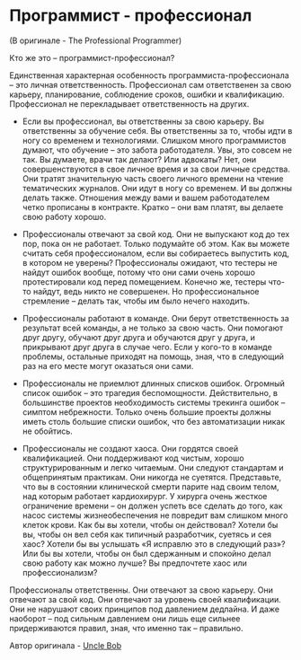 # Программист - профессионал
(В оригинале - The Professional Programmer)

Кто же это – программист-профессионал?

Единственная характерная особенность программиста-профессионала – это личная ответственность. Профессионал сам ответственен за свою карьеру, планирование, соблюдение сроков, ошибки и квалификацию. Профессионал не перекладывает ответственность на других.

- Если вы профессионал, вы ответственны за свою карьеру. Вы ответственны за обучение себя. Вы ответственны за то, чтобы идти в ногу со временем и технологиями. Слишком много программистов думают, что обучение – это забота работодателя. Увы, это совсем не так. Вы думаете, врачи так делают? Или адвокаты? Нет, они совершенствуются в свое личное время и за свои личные средства. Они тратят значительную часть своего личного времени на чтение тематических журналов. Они идут в ногу со временем. И вы должны делать также. Отношения между вами и вашем работодателем четко прописаны в контракте. Кратко – они вам платят, вы делаете свою работу хорошо.

- Профессионалы отвечают за свой код. Они не выпускают код до тех пор, пока он не работает. Только подумайте об этом. Как вы можете считать себя профессионалом, если вы собираетесь выпустить код, в котором не уверены? Профессионалы ожидают, что тестеры не найдут ошибок вообще, потому что они сами очень хорошо протестировали код перед помещением. Конечно же, тестеры что-то найдут, ведь никто не совершенен. Но профессиональное стремление – делать так, чтобы им было нечего находить.

- Профессионалы работают в команде. Они берут ответственность за результат всей команды, а не только за свою часть. Они помогают друг другу, обучают друг друга и обучаются друг у друга, и прикрывают друг друга в случае чего. Если у кого-то в команде проблемы, остальные приходят на помощь, зная, что в следующий раз на его месте могут оказаться они сами.

- Профессионалы не приемлют длинных списков ошибок. Огромный список ошибок – это трагедия беспомощности. Действительно, в большинстве проектов необходимость системы трекинга ошибок – симптом небрежности. Только очень большие проекты должны иметь столь большие списки ошибок, что без автоматизации никак не обойтись.

- Профессионалы не создают хаоса. Они гордятся своей квалификацией. Они поддерживают код чистым, хорошо структурированным и легко читаемым. Они следуют стандартам и общепринятым практикам. Они никогда не суетятся. Представьте, что вы в состоянии клинической смерти парите над своим телом, над которым работает кардиохирург. У хирурга очень жесткое ограничение времени – он должен успеть все сделать до того, как насос системы жизнеобеспечения не повредит вам слишком много клеток крови. Как бы вы хотели, чтобы он действовал? Хотели бы вы, чтобы он вел себя как типичный разработчик, суетясь и сея хаос? Хотели бы вы услышать «Я исправлю это в следующий раз»? Или бы вы хотели, чтобы он был сдержанным и спокойно делал свою работу как можно лучше? Вы предпочтете хаос или профессионализм?

Профессионалы ответственны. Они отвечают за свою карьеру. Они отвечают за свой код. Они отвечают за уровень своей квалификации. Они не нарушают своих принципов под давлением дедлайна. И даже наоборот – под сильным давлением они лишь еще сильнее придерживаются правил, зная, что именно так – правильно.

Автор оригинала - [Uncle Bob](http://programmer.97things.oreilly.com/wiki/index.php/Uncle_Bob)